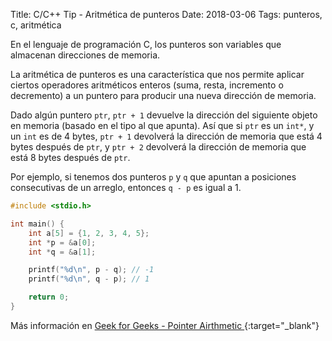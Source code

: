 Title: C/C++ Tip - Aritmética de punteros
Date: 2018-03-06
Tags: punteros, c, aritmética

En el lenguaje de programación C, los punteros son variables que almacenan direcciones de memoria.

La aritmética de punteros es una característica que nos permite aplicar ciertos operadores aritméticos enteros (suma, resta, incremento o decremento) a un puntero para producir una nueva dirección de memoria.

Dado algún puntero `ptr`, `ptr + 1` devuelve la dirección del siguiente objeto en memoria (basado en el tipo al que apunta). Así que si `ptr` es un `int*`, y un `int` es de 4 bytes, `ptr + 1` devolverá la dirección de memoria que está 4 bytes después de `ptr`, y `ptr + 2` devolverá la dirección de memoria que está 8 bytes después de `ptr`.

Por ejemplo, si tenemos dos punteros `p` y `q` que apuntan a
posiciones consecutivas de un arreglo, entonces `q - p` es igual a 1.

```c
#include <stdio.h>

int main() {
    int a[5] = {1, 2, 3, 4, 5};
    int *p = &a[0];
    int *q = &a[1];

    printf("%d\n", p - q); // -1
    printf("%d\n", q - p); // 1

    return 0;
}
```
Más información en [Geek for Geeks - Pointer Airthmetic ](https://www.geeksforgeeks.org/pointer-arithmetics-in-c-with-examples/){:target="_blank"}